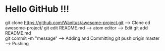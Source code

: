 # Hello GitHub !!!
git clone https://github.com/Wanitus/awesome-project.git  --> Clone
cd awesome-project/
git edit README.md  --> atom editor   --> Edit
git add README.md  
git commit -m "message"  --> Adding and Committing
git push origin master  --> Pushing

